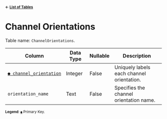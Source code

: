 <sup>**← [List of Tables](../../README.md#metadatabase-schema)**</sup>

# Channel Orientations

Table name: `ChannelOrientations`.

| Column                                             | Data Type | Nullable | Description                               |
| -------------------------------------------------- | --------- | -------- | ----------------------------------------- |
| [`● channel_orientation`](channel_orientations.md) | Integer   | False    | Uniquely labels each channel orientation. |
| `orientation_name`                                 | Text      | False    | Specifies the channel orientation name.   |

<sup>**Legend**: [`●`](channel_orientations.md) Primary Key.</sup>

